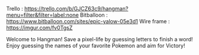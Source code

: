 Trello : https://trello.com/b/GJCZ63c9/hangman?menu=filter&filter=label:none
Bitballoon : https://www.bitballoon.com/sites/epic-yalow-05e3d1
Wire frame : https://imgur.com/fv0TgsZ

Welcome to Hangman! Save a pixel-life by guessing letters to finish a word! Enjoy guessing the names of your favorite Pokemon and aim for Victory!